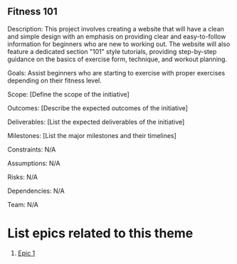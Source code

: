 ## Fitness 101

Description: This project involves creating a website that will have a clean and simple design with an emphasis on providing clear and easy-to-follow information for beginners who are new to working out. The website will also feature a dedicated section "101" style tutorials, providing step-by-step guidance on the basics of exercise form, technique, and workout planning.

Goals: Assist beginners who are starting to exercise with proper exercises depending on their fitness level.

Scope: [Define the scope of the initiative]

Outcomes: [Describe the expected outcomes of the initiative]

Deliverables: [List the expected deliverables of the initiative]

Milestones: [List the major milestones and their timelines]

Constraints: N/A

Assumptions: N/A

Risks: N/A

Dependencies: N/A

Team: N/A

# List epics related to this theme
1. [Epic 1](documentation/templates/theme/initiatives/epics/epic_template.md)
